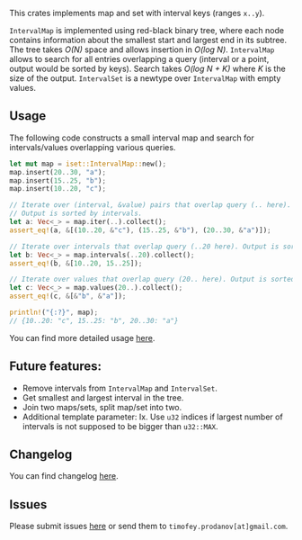 This crates implements map and set with interval keys (ranges `x..y`).

`IntervalMap` is implemented using red-black binary tree, where each node contains information
about the smallest start and largest end in its subtree.
The tree takes *O(N)* space and allows insertion in *O(log N)*.
`IntervalMap` allows to search for all entries overlapping a query (interval or a point,
output would be sorted by keys). Search takes *O(log N + K)* where *K* is the size of the output.
`IntervalSet` is a newtype over `IntervalMap` with empty values.

## Usage

The following code constructs a small interval map and search for intervals/values overlapping various queries.

```rust
let mut map = iset::IntervalMap::new();
map.insert(20..30, "a");
map.insert(15..25, "b");
map.insert(10..20, "c");

// Iterate over (interval, &value) pairs that overlap query (.. here).
// Output is sorted by intervals.
let a: Vec<_> = map.iter(..).collect();
assert_eq!(a, &[(10..20, &"c"), (15..25, &"b"), (20..30, &"a")]);

// Iterate over intervals that overlap query (..20 here). Output is sorted.
let b: Vec<_> = map.intervals(..20).collect();
assert_eq!(b, &[10..20, 15..25]);

// Iterate over values that overlap query (20.. here). Output is sorted by intervals.
let c: Vec<_> = map.values(20..).collect();
assert_eq!(c, &[&"b", &"a"]);

println!("{:?}", map);
// {10..20: "c", 15..25: "b", 20..30: "a"}
```

You can find more detailed usage [here](https://docs.rs/iset).

## Future features:
- Remove intervals from `IntervalMap` and `IntervalSet`.
- Get smallest and largest interval in the tree.
- Join two maps/sets, split map/set into two.
- Additional template parameter: Ix.
    Use `u32` indices if largest number of intervals is not supposed to be bigger than `u32::MAX`.

## Changelog
You can find changelog [here](https://gitlab.com/tprodanov/iset/-/releases).

## Issues
Please submit issues [here](https://gitlab.com/tprodanov/iset/issues) or send them to
`timofey.prodanov[at]gmail.com`.
